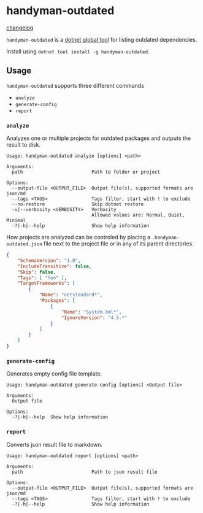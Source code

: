 # handyman-outdated

[changelog](./changelog.md)

`handyman-outdated` is a [dotnet global tool](https://docs.microsoft.com/en-us/dotnet/core/tools/global-tools) for listing outdated dependencies.

Install using `dotnet tool install -g handyman-outdated`.

## Usage

`handyman-outdated` supports three different commands

* `analyze`
* `generate-config`
* `report`

### `analyze`

Analyzes one or multiple projects for outdated packages and outputs the result to disk.

```
Usage: handyman-outdated analyze [options] <path>

Arguments:
  path                         Path to folder or project

Options:
  --output-file <OUTPUT_FILE>  Output file(s), supported formats are json/md
  --tags <TAGS>                Tags filter, start with ! to exclude
  --no-restore                 Skip dotnet restore
  -v|--verbosity <VERBOSITY>   Verbosity
                               Allowed values are: Normal, Quiet, Minimal
  -?|-h|--help                 Show help information
```

How projects are analyzed can be controled by placing a `.handyman-outdated.json` file next to the project file or in any of its parent directories.

``` json
{
    "SchemaVersion": "1.0",
    "IncludeTransitive": false,
    "Skip": false,
    "Tags": [ "foo" ],
    "TargetFrameworks": [
        {
            "Name": "netstandard*",
            "Packages": [
                {
                    "Name": "System.Xml*",
                    "IgnoreVersion": "4.5.*"
                }
            ]
        }
    ]
}
```

### `generate-config`

Generates empty config file template.

```
Usage: handyman-outdated generate-config [options] <Output file>

Arguments:
  Output file

Options:
  -?|-h|--help  Show help information
```

### `report`

Converts json result file to markdown.

```
Usage: handyman-outdated report [options] <path>

Arguments:
  path                         Path to json result file

Options:
  --output-file <OUTPUT_FILE>  Output file(s), supported formats are json/md
  --tags <TAGS>                Tags filter, start with ! to exclude
  -?|-h|--help                 Show help information
```